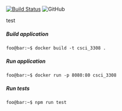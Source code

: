 [![Build Status](https://travis-ci.com/Slackers3308/Code.svg?branch=master)](https://travis-ci.com/Slackers3308/Code)
![GitHub](https://img.shields.io/github/license/mashape/apistatus.svg)

test

##### Build application

```console
foo@bar:~$ docker build -t csci_3308 .
```

##### Run application

```console
foo@bar:~$ docker run -p 8080:80 csci_3308
```

##### Run tests

```console
foo@bar:~$ npm run test
```

